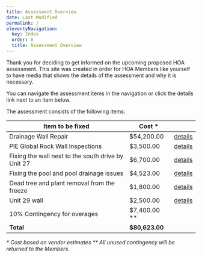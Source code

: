 ```yaml
---
title: Assessment Overview
date: Last Modified
permalink: /
eleventyNavigation:
  key: Index
  order: 0
  title: Assessment Overview
---
```

Thank you for deciding to get informed on the upcoming proposed HOA assessment. This site was created in order for HOA Members like yourself to have media that shows the details of the assessment and why it is necessary.

You can navigate the assessment items in the navigation or click the details link next to an item below.

The assessment consists of the following items:

| Item to be fixed                                   | Cost *         |                                       |
| -------------------------------------------------- | -------------- | ------------------------------------- |
| Drainage Wall Repair                               | $54,200.00     | [details](/drainage-wall-repair.html) |
| PIE Global Rock Wall Inspections                   | $3,500.00      | [details](/pie.html)                  |
| Fixing the wall next to the south drive by Unit 27 | $6,700.00      | [details](/unit-27-wall.html)         |
| Fixing the pool and pool drainage issues           | $4,523.00      | [details](/pool.html)                 |
| Dead tree and plant removal from the freeze        | $1,800.00      | [details](/dead-plants.html)          |
| Unit 29 wall                                       | $2,500.00      | [details](/unit-29-wall.html)         |
| 10% Contingency for overages                       | $7,400.00 **   |                                       |
| __Total__                                          | __$80,623.00__ |                                       |

_* Cost based on vendor estimates_
_** All unused contingency will be returned to the Members._
